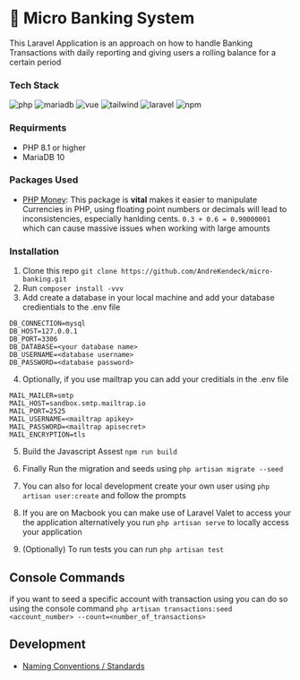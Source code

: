 # 🏧 Micro Banking System

This Laravel Application is an approach on how to handle Banking Transactions with daily reporting and giving users a rolling balance for a certain period

### Tech Stack
![php](https://img.shields.io/badge/PHP-777BB4?style=for-the-badge&logo=php&logoColor=white)
![mariadb](https://img.shields.io/badge/MariaDB-003545?style=for-the-badge&logo=mariadb&logoColor=white)
![vue](https://img.shields.io/badge/Vue.js-35495E?style=for-the-badge&logo=vuedotjs&logoColor=4FC08D)
![tailwind](https://img.shields.io/badge/Tailwind_CSS-38B2AC?style=for-the-badge&logo=tailwind-css&logoColor=white)
![laravel](https://img.shields.io/badge/Laravel-FF2D20?style=for-the-badge&logo=laravel&logoColor=white)
![npm](https://img.shields.io/badge/npm-CB3837?style=for-the-badge&logo=npm&logoColor=white)

### Requirments

- PHP 8.1 or higher
- MariaDB 10

### Packages Used

 - [PHP Money](https://github.com/cknow/laravel-money): This package is **vital** makes it easier to manipulate Currencies in PHP, using floating point numbers or decimals will lead to inconsistencies, especially hanlding cents. `0.3 + 0.6 = 0.90000001` which can cause massive issues when working with large amounts

### Installation

1. Clone this repo `git clone https://github.com/AndreKendeck/micro-banking.git`
2. Run `composer install -vvv` 
3. Add create a database in your local machine and add your database credientials to the .env file
```
DB_CONNECTION=mysql
DB_HOST=127.0.0.1
DB_PORT=3306
DB_DATABASE=<your database name>
DB_USERNAME=<database username>
DB_PASSWORD=<database password>
```
4. Optionally, if you use mailtrap you can add your creditials in the .env file
```
MAIL_MAILER=smtp
MAIL_HOST=sandbox.smtp.mailtrap.io
MAIL_PORT=2525
MAIL_USERNAME=<mailtrap apikey>
MAIL_PASSWORD=<mailtrap apisecret>
MAIL_ENCRYPTION=tls
```

5. Build the Javascript Assest `npm run build`

6. Finally Run the migration and seeds using `php artisan migrate --seed` 

7. You can also for local development create your own user using `php artisan user:create` and follow the prompts 

8. If you are on Macbook you can make use of Laravel Valet to access your the application alternatively you run `php artisan serve` to locally access your application 

9. (Optionally) To run tests you can run `php artisan test`

## Console Commands
if you want to seed a specific account with transaction using you can do so using the console command
`php artisan transactions:seed <account_number> --count=<number_of_transactions>`

## Development
- [Naming Conventions / Standards ](https://xqsit.github.io/laravel-coding-guidelines/docs/naming-conventions/)